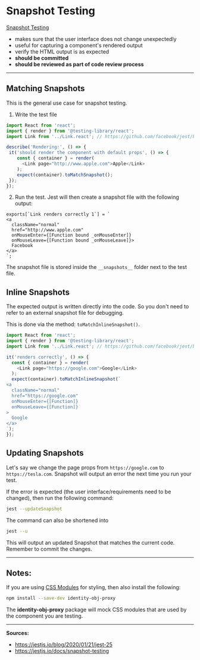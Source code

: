 # Snapshot Testing

[Snapshot Testing](https://jestjs.io/docs/snapshot-testing)
- makes sure that the user interface does not change unexpectedly
- useful for capturing a component's rendered output
- verify the HTML output is as expected
- **should be committed**
- **should be reviewed as part of code review process**

---

## Matching Snapshots

This is the general use case for snapshot testing.

1. Write the test file

```javascript
import React from 'react';
import { render } from '@testing-library/react';
import Link from '../Link.react'; // https://github.com/facebook/jest/blob/master/examples/snapshot/Link.react.js

describe('Rendering:', () => {
 it('should render the component with default props', () => {
    const { container } = render(
      <Link page="http://www.apple.com">Apple</Link>
    );
    expect(container).toMatchSnapshot();
 });
});
```

2. Run the test. Jest will then create a snapshot file with the following output:

```snap
exports[`Link renders correctly 1`] = `
<a
  className="normal"
  href="http://www.apple.com"
  onMouseEnter={[Function bound _onMouseEnter]}
  onMouseLeave={[Function bound _onMouseLeave]}>
  Facebook
</a>
`;
```

The snapshot file is stored inside the `__snapshots__` folder next to the test file.

## Inline Snapshots

The expected output is written directly into the code. So you don't need to refer to an external snapshot file for debugging.

This is done via the method: `toMatchInlineSnapshot()`.

```javascript
import React from 'react';
import { render } from '@testing-library/react';
import Link from '../Link.react'; // https://github.com/facebook/jest/blob/master/examples/snapshot/Link.react.js

it('renders correctly', () => {
  const { container } = render(
    <Link page="https://google.com">Google</Link>
  );
  expect(container).toMatchInlineSnapshot(`
<a
  className="normal"
  href="https://google.com"
  onMouseEnter={[Function]}
  onMouseLeave={[Function]}
>
  Google
</a>
`);
});
```

## Updating Snapshots

Let's say we change the page props from `https://google.com` to `https://tesla.com`. Snapshot will output an error the next time you run your test.

If the error is expected (the user interface/requirements need to be changed), then run the following command:

```bash
jest --updateSnapshot
```

The command can also be shortened into

```bash
jest --u
```

This will output an updated Snapshot that matches the current code. Remember to commit the changes.

---

## Notes:

If you are using [CSS Modules](https://github.com/css-modules/css-modules) for styling, then also install the following:

```bash
npm install --save-dev identity-obj-proxy
```

The **identity-obj-proxy** package will mock CSS modules that are used by the component you are testing.

---

**Sources:**

- https://jestjs.io/blog/2020/01/21/jest-25
- https://jestjs.io/docs/snapshot-testing
